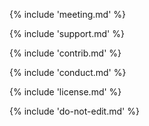 {% include 'meeting.md' %}

{% include 'support.md' %}

{% include 'contrib.md' %}

{% include 'conduct.md' %}

{% include 'license.md' %}

{% include 'do-not-edit.md' %}
